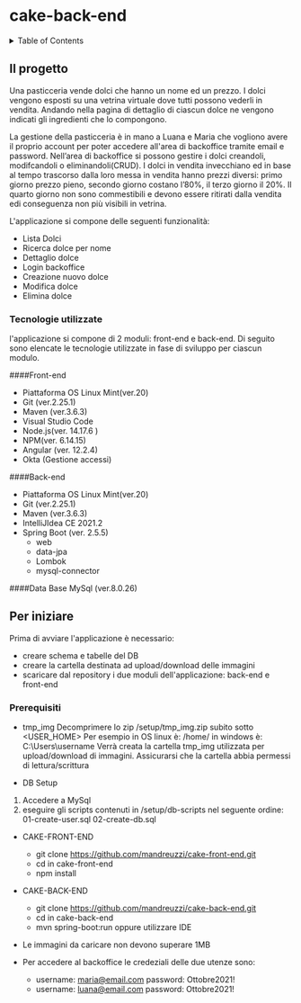# cake-back-end
<div id="top"></div>
<details>
  <summary>Table of Contents</summary>
  <ol>
    <li>
      <a href="#about-the-project">Il progetto</a>
      <ul>
        <li><a href="#built-with">Tecnologie utilizzate</a></li>
      </ul>
    </li>
    <li>
      <a href="#getting-started">Per iniziare</a>
      <ul>
        <li><a href="#prerequisites">Prerequisiti</a></li>
      </ul>
    </li>
  </ol>
</details>



<!-- ABOUT THE PROJECT -->
## Il progetto
Una pasticceria vende dolci che hanno un nome ed un prezzo.
I dolci vengono esposti su una vetrina virtuale dove tutti possono vederli in vendita.
Andando nella pagina di dettaglio di ciascun dolce ne vengono indicati gli ingredienti che lo compongono.

La gestione della pasticceria è in mano a Luana e Maria che vogliono avere il
proprio account per poter accedere all'area di backoffice tramite email e password.
Nell’area di backoffice si possono gestire i dolci creandoli, modifcandoli o eliminandoli(CRUD).
I dolci in vendita invecchiano ed in base al tempo trascorso dalla loro messa in vendita hanno prezzi diversi: primo giorno
prezzo pieno, secondo giorno costano l’80%, il terzo giorno il 20%. Il quarto giorno non
sono commestibili e devono essere ritirati dalla vendita edi conseguenza non più visibili in vetrina. 

L'applicazione si compone delle seguenti funzionalità:
* Lista Dolci
* Ricerca dolce per nome
* Dettaglio dolce
* Login backoffice
* Creazione nuovo dolce
* Modifica dolce
* Elimina dolce

<!-- BUILT WITH -->
### Tecnologie utilizzate
l'applicazione si compone di 2 moduli: front-end e back-end.
Di seguito sono elencate le tecnologie utilizzate in fase di sviluppo per ciascun modulo.

####Front-end
* Piattaforma OS Linux Mint(ver.20)
* Git (ver.2.25.1)
* Maven (ver.3.6.3)
* Visual Studio Code
* Node.js(ver. 14.17.6 )
* NPM(ver. 6.14.15)
* Angular (ver. 12.2.4)
* Okta (Gestione accessi)

####Back-end
* Piattaforma OS Linux Mint(ver.20)
* Git (ver.2.25.1)
* Maven (ver.3.6.3)
* IntelliJIdea CE 2021.2
* Spring Boot (ver. 2.5.5)
    * web
    * data-jpa
    * Lombok
    * mysql-connector

####Data Base
MySql (ver.8.0.26)

<!-- GETTING STARTED -->
## Per iniziare
Prima di avviare l'applicazione è necessario:
* creare schema e tabelle del DB
* creare la cartella destinata ad upload/download delle immagini
* scaricare dal repository i due moduli dell'applicazione: back-end e front-end

<!-- PREREQUISITES -->
### Prerequisiti
* tmp_img
Decomprimere lo zip <cake-back-end>/setup/tmp_img.zip  subito sotto <USER_HOME>
Per esempio in OS linux è: /home/<username>
in windows è:  C:\Users\username
Verrà creata la cartella tmp_img utilizzata per upload/download di immagini.
Assicurarsi che la cartella abbia permessi di lettura/scrittura

* DB Setup
1. Accedere a MySql
2. eseguire gli scripts contenuti in <cake-back-end>/setup/db-scripts nel seguente ordine: 01-create-user.sql 02-create-db.sql

* CAKE-FRONT-END
  * git clone https://github.com/mandreuzzi/cake-front-end.git
  * cd in cake-front-end
  * npm install

* CAKE-BACK-END
  * git clone https://github.com/mandreuzzi/cake-back-end.git
  * cd in cake-back-end
  * mvn spring-boot:run oppure utilizzare IDE
  
* Le immagini da caricare non devono superare 1MB
* Per accedere al backoffice le credeziali delle due utenze sono:
  * username: maria@email.com password: Ottobre2021!
  * username: luana@email.com password: Ottobre2021!
   
